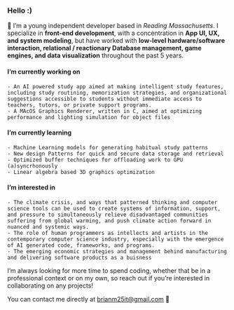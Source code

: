 
<!-- ![banner]( https://github.com/Brian-Masse/Brian-Masse/blob/main/style/banner.png ) -->

### Hello :)

🔖 I’m a young independent developer based in *Reading Massachusetts*. I specialize in **front-end development**, with a concentration in **App UI, UX, and system modeling**, but have worked with **low-level hardware/software interaction, relational / reactionary Database management, game engines, and data visualization** throughout the past 5 years.

#### **I’m currently working on**
	- An AI powered study app aimed at making intelligent study features, including study routining, memorization strategies, and organizational suggestions accessible to students without immediate access to teachers, tutors, or private support programs.
	- A MAcOS Graphics Renderer, written in C, aimed at optimizing performance and lighting simulation for object files

#### **I’m currently learning**
	- Machine Learning models for generating habitual study patterns
	- New design Patterns for quick and secure data storage and retrieval
	- Optimized buffer techniques for offloading work to GPU (a)syncrhonously
	- Linear algebra based 3D graphics optimization 

#### **I’m interested in**
	- The climate crisis, and ways that patterned thinking and computer science tools can be used to create systems of information, support, and pressure to simultaneously relieve disadvantaged communities suffering from global warming, and push climate action forward in nuanced and systemic ways. 
	- The role of human programmers as intellects and artists in the contemporary computer science industry, especially with the emergence of AI generated code, frameworks, and programs. 
	- The emerging economic strategies and management behind manufacturing and delivering software products as a buisness

I’m always looking for more time to spend coding, whether that be in a professional context or on my own, so reach out if you’re interested in collaborating on any projects!

You can contact me directly at brianm25it@gmail.com 🦧
